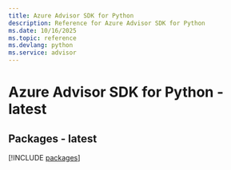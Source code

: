 ```yaml
---
title: Azure Advisor SDK for Python
description: Reference for Azure Advisor SDK for Python
ms.date: 10/16/2025
ms.topic: reference
ms.devlang: python
ms.service: advisor
---
```

# Azure Advisor SDK for Python - latest
## Packages - latest
[!INCLUDE [packages](advisor-index.md)]